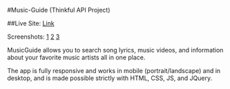 #Music-Guide (Thinkful API Project)

##Live Site: [Link](https://lsk101.github.io/music-guide/)

Screenshots:
[1](https://github.com/LsK101/music-guide/blob/master/screenshots/1.PNG?raw=true)
[2](https://github.com/LsK101/music-guide/blob/master/screenshots/2.PNG?raw=true)
[3](https://github.com/LsK101/music-guide/blob/master/screenshots/3.PNG?raw=true)

MusicGuide allows you to search song lyrics, music videos, and information about your favorite music artists all in one place.

The app is fully responsive and works in mobile (portrait/landscape) and in desktop,
and is made possible strictly with HTML, CSS, JS, and JQuery.